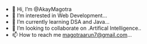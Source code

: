 - 👋 Hi, I’m @AkayMagotra
- 👀 I’m interested in Web Development...
- 🌱 I’m currently learning DSA and Java...
- 💞️ I’m looking to collaborate on .Artifical Intelligence..
- 📫 How to reach me magotraarun7@gmail.com...

<!---
AkayMagotra/AkayMagotra is a ✨ special ✨ repository because its `README.md` (this file) appears on your GitHub profile.
You can click the Preview link to take a look at your changes.
--->

